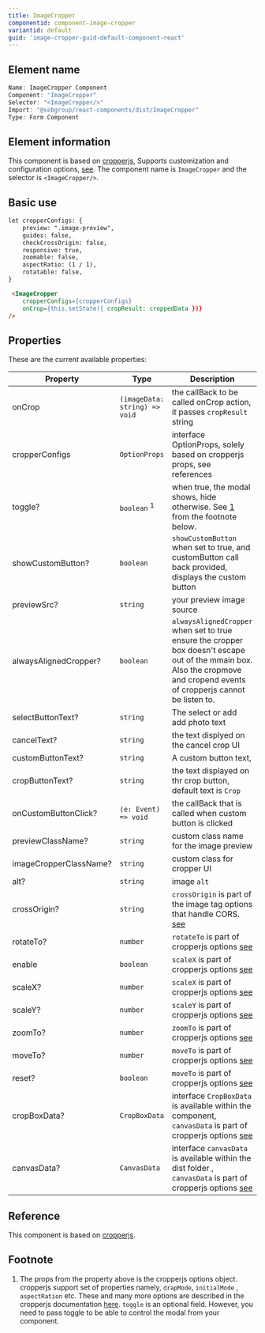 ```yaml
---
title: ImageCropper
componentid: component-image-cropper
variantid: default
guid: 'image-cropper-guid-default-component-react'
---
```


## Element name
```javascript
Name: ImageCropper Component
Component: "ImageCropper"
Selector: "<ImageCropper/>"
Import: "@sebgroup/react-components/dist/ImageCropper"
Type: Form Component
```

## Element information 
This component is based on [cropperjs](https://github.com/fengyuanchen/cropperjs), Supports customization and configuration options, [see](https://github.com/fengyuanchen/cropperjs#options). The component name is `ImageCropper` and the selector is `<ImageCropper/>`.

## Basic use
```html
let cropperConfigs: {
    preview: ".image-preview",
    guides: false,
    checkCrossOrigin: false,
    responsive: true,
    zoomable: false,
    aspectRatio: (1 / 1),
    rotatable: false,
}

 <ImageCropper
    cropperConfigs={cropperConfigs}
    onCrop={this.setState({ cropResult: croppedData })}
/>
```

## Properties
These are the current available properties:

| Property               | Type                          | Description                                                                                                                                                                 |
| ---------------------- | ----------------------------- | -------------------------------------------------------------------------------------------------------------------------------------------------------------------------- |
| onCrop                 | `(imageData: string) => void` | the callBack to be called onCrop action, it passes `cropResult` string                                                                                                     |
| cropperConfigs         | `OptionProps`                 | interface OptionProps, solely based on cropperjs props, see references                                                                                                     |
| toggle?                | `boolean` <sup>1</sup>        | when true, the modal shows, hide otherwise. See [1](#/imagecropper#reference) from the footnote below.                                                                    |
| showCustomButton?      | `boolean`                     | `showCustomButton` when set to true, and customButton call back provided, displays the custom button                                                                       |
| previewSrc?            | `string`                      | your preview image source                                                                                                                                                  |
| alwaysAlignedCropper?  | `boolean`                     | `alwaysAlignedCropper` when set to true ensure the cropper box doesn't escape out of the mmain box. Also the cropmove and cropend events of cropperjs cannot be listen to. |
| selectButtonText?      | `string`                      | The select or add add photo text                                                                                                                                           |
| cancelText?            | `string`                      | the text displyed on the cancel crop UI                                                                                                                                    |
| customButtonText?      | `string`                      | A custom button text,                                                                                                                                                      |
| cropButtonText?        | `string`                      | the text displayed on thr crop button, default text is `Crop`                                                                                                              |
| onCustomButtonClick?   | `(e: Event) => void`          | the callBack that is called when custom button is clicked                                                                                                                  |
| previewClassName?      | `string`                      | custom class name for the image preview                                                                                                                                    |
| imageCropperClassName? | `string`                      | custom class for cropper UI                                                                                                                                                |
| alt?                   | `string`                      | image `alt`                                                                                                                                                                |
| crossOrigin?           | `string`                      | `crossOrigin` is part of the image tag options that handle CORS. [see](https://developer.mozilla.org/en-US/docs/Web/HTML/CORS_enabled_image)                                                       |
| rotateTo?              | `number`                      | `rotateTo`           is part of cropperjs options [see](https://github.com/fengyuanchen/cropperjs#options)                                                                 |
| enable                 | `boolean`                     | `scaleX` is part of cropperjs options [see](https://github.com/fengyuanchen/cropperjs#options)                                                                             |
| scaleX?                | `number`                      | `scaleX` is part of cropperjs options [see](https://github.com/fengyuanchen/cropperjs#options)                                                                             |
| scaleY?                | `number`                      | `scaleY` is part of cropperjs options [see](https://github.com/fengyuanchen/cropperjs#options)                                                                             |
| zoomTo?                | `number`                      | `zoomTo` is part of cropperjs options [see](https://github.com/fengyuanchen/cropperjs#options)                                                                             |
| moveTo?                | `number`                      | `moveTo` is part of cropperjs options [see](https://github.com/fengyuanchen/cropperjs#options)                                                                             |
| reset?                 | `boolean`                     | `moveTo` is part of cropperjs options [see](https://github.com/fengyuanchen/cropperjs#options)                                                                             |
| cropBoxData?           | `CropBoxData`                 | interface `CropBoxData` is available within the component, `canvasData` is part of cropperjs options [see](https://github.com/fengyuanchen/cropperjs#options)              |
| canvasData?            | `CanvasData`                  | interface `canvasData` is available within the dist folder , `canvasData` is part of cropperjs options [see](https://github.com/fengyuanchen/cropperjs#options)            |

## Reference
This component is based on [cropperjs](https://github.com/fengyuanchen/cropperjs).

## Footnote
1. The props from the property above is the cropperjs options object. cropperjs support set of properties namely, `drapMode`, `initialMode` , `aspectRation` etc. These and many more options are described in the cropperjs documentation [here](https://github.com/fengyuanchen/cropperjs#options). 
`toggle` is an optional field. However, you need to pass toggle to be able to control the modal from your component.
